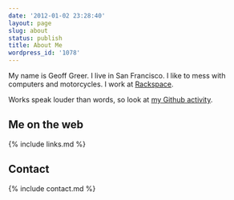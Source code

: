 ```yaml
---
date: '2012-01-02 23:28:40'
layout: page
slug: about
status: publish
title: About Me
wordpress_id: '1078'
---
```


My name is Geoff Greer. I live in San Francisco. I like to mess with computers and motorcycles. I work at [Rackspace](http://en.wikipedia.org/wiki/Rackspace).

Works speak louder than words, so look at [my Github activity](https://github.com/ggreer).


## Me on the web
{% include links.md %}


## Contact
{% include contact.md %}
